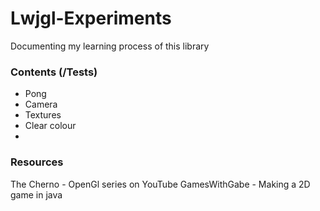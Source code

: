 # Lwjgl-Experiments

Documenting my learning process of this library

### Contents (/Tests)
- Pong
- Camera
- Textures
- Clear colour
- 

### Resources
The Cherno - OpenGl series on YouTube
GamesWithGabe - Making a 2D game in java
